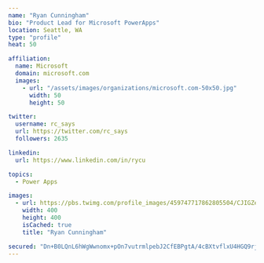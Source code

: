 ```yaml
---
name: "Ryan Cunningham"
bio: "Product Lead for Microsoft PowerApps"
location: Seattle, WA
type: "profile"
heat: 50

affiliation:
  name: Microsoft
  domain: microsoft.com
  images:
    - url: "/assets/images/organizations/microsoft.com-50x50.jpg"
      width: 50
      height: 50

twitter:
  username: rc_says
  url: https://twitter.com/rc_says
  followers: 2635

linkedin:
  url: https://www.linkedin.com/in/rycu

topics:
  - Power Apps

images:
  - url: https://pbs.twimg.com/profile_images/459747717862805504/CJIGZejd_400x400.png
    width: 400
    height: 400
    isCached: true
    title: "Ryan Cunningham"

secured: "Dn+B0LQnL6hWgWwnomx+pOn7vutrmlpebJ2CfEBPgtA/4cBXtvflxU4HGQ9rj+Su7CVtXZ79J8RpDBN73FpiQQL7L6DJ/4+sVmWvhYfQGWD2UM/Qg24G4QdYiSgju1rHyfQ/4lGohHxZsORShAv+M+2B0qSy/o5syTK6ChR/jPt1S2zT44PIRti/fEg+gERHUOaJliYcrtClPG3Z+0WODSDhBlUAuToLPP4znu7wJN87fmJHGTh6y8Ar/PkUx6hy85vohcMc540taZlcB/00ts4956+x7RT5AvnN4UEdgk9KwqSzPC2hru5wRRb6W8WrHwd+GAjd2GMhc/qgqkJo1XIXMkXgJ2YFHBZbev9oANGNoj5kgubvcx9J/Da2dYCqz/320Unu+hBMiFBRiEes89aNlaTpqH9UDhhtFU8Tdk4=;soUN7zhVsqknAQk3o6hOqg=="
---
```


